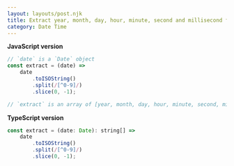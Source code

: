 ```yaml
---
layout: layouts/post.njk
title: Extract year, month, day, hour, minute, second and millisecond from a date
category: Date Time
---
```


**JavaScript version**

```js
// `date` is a `Date` object
const extract = (date) =>
    date
        .toISOString()
        .split(/[^0-9]/)
        .slice(0, -1);

// `extract` is an array of [year, month, day, hour, minute, second, millisecond]
```

**TypeScript version**

```js
const extract = (date: Date): string[] =>
    date
        .toISOString()
        .split(/[^0-9]/)
        .slice(0, -1);
```

